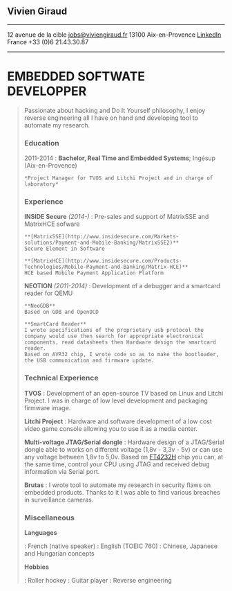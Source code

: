 ## Vivien Giraud

-----------------------------------                   ------------------------------------------------------
12 avenue de la cible                                 [jobs@viviengiraud.fr](mailto:jobs@viviengiraud.fr)
13100 Aix-en-Provence                                 [LinkedIn](https://fr.linkedin.com/in/viviengiraud/en)
France                                                                      +33 (0)6 21.43.30.87
-----------------------------------                   ------------------------------------------------------

# EMBEDDED SOFTWATE DEVELOPPER

>Passionate about hacking and Do It Yourself philosophy, I enjoy reverse engineering all I have on hand and developing tool to automate my research.<blockquote>


### Education

2011-2014
:   **Bachelor, Real Time and Embedded Systems**; Ingésup (Aix-en-Provence)

    *Project Manager for TVOS and Litchi Project and in charge of laboratory*


### Experience


**INSIDE Secure**  _(2014-)_
:   Pre-sales and support of MatrixSSE and MatrixHCE sofware

    **[MatrixSSE](http://www.insidesecure.com/Markets-solutions/Payment-and-Mobile-Banking/MatrixSSE2)**
    Secure Element in Software

    **[MatrixHCE](http://www.insidesecure.com/Products-Technologies/Mobile-Payment-and-Banking/Matrix-HCE)**
    HCE based Mobile Payment Application Platform

**NEOTION**    _(2011-2014)_
:   Development of a debugger and a smartcard reader for QEMU

    **NeoGDB**
    Based on GDB and OpenOCD 

    **SmartCard Reader**
    I wrote specifications of the proprietary usb protocol the company would use then search for appropriate electronical components, read datasheets then Hardware design the smartcard reader.
    Based on AVR32 chip, I wrote code so as to make the bootloader, the USB communication and firmware update.

### Technical Experience

**TVOS**
:   Development of an open-source TV based on Linux and Litchi Project.
    I was in charge of low level development and packaging firmware image.

**Litchi Project**
:   Hardware and software development of a low cost video game console allowing you to use it as a media center.

**Multi-voltage JTAG/Serial dongle**
:    Hardware design of a JTAG/Serial dongle able to works on different voltage (1,8v - 3,3v - 5v) or can use any voltage between 1,8v to 5,0v. Based on [FT4232H](http://www.ftdichip.com/Products/ICs/FT4232H.htm) chip you can, at the same time, control your CPU using JTAG and received debug information via Serial port.

**Brutas**
:    I wrote tool to automate my research in security flaws on embedded products. Thanks to it I was able to find various breaches in surveillance cameras.

### Miscellaneous

**Languages**

:    French (native speaker)
:    English (TOEIC 760)
:    Chinese, Japanese and Hungarian concepts
  
**Hobbies**

:   Roller hockey
:   Guitar player
:   Reverse engineering